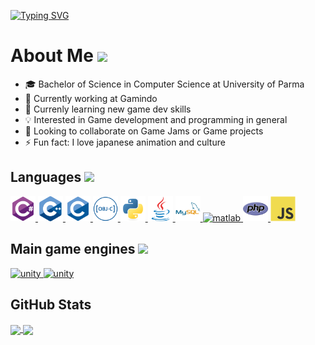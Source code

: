 [![Typing SVG](https://readme-typing-svg.herokuapp.com?font=Press+Start+2P&duration=2500&color=4CF786&center=true&vCenter=true&multiline=true&width=550&height=120&lines=Welcome+to+my+GitHub+page!;%E2%94%82%E2%96%88%E2%96%88%E2%96%88%E2%96%88%E2%96%88%E2%96%88%E2%96%88%E2%96%88%E2%96%88%E2%96%88%E2%96%88%E2%96%88%E2%96%88%E2%96%88%E2%96%88%E2%94%82;+;I'm+Cristian%2C+Game+Dev)](https://git.io/typing-svg)

# About Me <img height="80" src="https://static.wikia.nocookie.net/kirby-live-radio/images/2/24/Parasol_Kirby.gif/revision/latest/top-crop/width/360/height/450?cb=20200816131509">
 
* 🎓 Bachelor of Science in Computer Science at University of Parma
* 🔭 Currently working at Gamindo
* 🌱 Currenly learning new game dev skills
* 💡 Interested in Game development and programming in general
* 👯 Looking to collaborate on Game Jams or Game projects
* ⚡ Fun fact: I love japanese animation and culture

## Languages <img height="60" src="https://i.gifer.com/origin/9b/9b7f5636e14079f70c84cd6ad99004b1_w200.gif">
<p align="left"> 
   <a href="https://en.wikipedia.org/wiki/C_Sharp_(programming_language)" target="_blank"> <img src="https://raw.githubusercontent.com/devicons/devicon/master/icons/csharp/csharp-original.svg" alt="c#" width="40" height="40"/> </a>
  <a href="https://www.w3schools.com/cpp/cpp_intro.asp#:~:text=C%2B%2B%20is%20a%20cross%2Dplatform,over%20system%20resources%20and%20memory." target="_blank"> <img src="https://raw.githubusercontent.com/devicons/devicon/master/icons/cplusplus/cplusplus-original.svg" alt="cplusplus" width="40" height="40"/>
  </a> 
  <a href="https://en.wikipedia.org/wiki/C_(programming_language)" target="_blank"> <img src="https://raw.githubusercontent.com/devicons/devicon/master/icons/c/c-original.svg" alt="c" width="40" height="40"/> </a> 
 <a href="hhttps://en.wikipedia.org/wiki/Objective-C" target="_blank"> <img src="https://raw.githubusercontent.com/devicons/devicon/master/icons/objectivec/objectivec-plain.svg" alt="obj-c" width="40" height="40"/> </a> 
 <a href="https://www.python.org/" target="_blank"> <img src="https://raw.githubusercontent.com/devicons/devicon/master/icons/python/python-original.svg" alt="python" width="40" height="40"/> </a>
  <a href="https://www.java.com/it/" target="_blank"> <img src="https://raw.githubusercontent.com/devicons/devicon/master/icons/java/java-original.svg" alt="java" width="40" height="40"/> </a> 
  <a href="https://www.mysql.com/it/" target="_blank"> <img src="https://raw.githubusercontent.com/devicons/devicon/master/icons/mysql/mysql-original-wordmark.svg" alt="mysql" width="40" height="40"/> </a> 
  <a href="https://it.mathworks.com/products/matlab.html" target="_blank"> <img src="https://upload.wikimedia.org/wikipedia/commons/2/21/Matlab_Logo.png" alt="matlab" width="40" height="40"/> </a> 
   <a href="https://www.php.net/" target="_blank"> <img src="https://raw.githubusercontent.com/devicons/devicon/master/icons/php/php-original.svg" alt="php" width="40" height="40"/> </a> 
<a href="https://www.javascript.com/" target="_blank"> <img src="https://raw.githubusercontent.com/devicons/devicon/master/icons/javascript/javascript-original.svg" alt="js" width="40" height="40"/> </a> 
 </p>

## Main game engines <img height="50" src="https://i.kym-cdn.com/photos/images/original/001/884/344/99c.gif">
<p align="left"> 
   <a href="https://unity.com/" target="_blank"> <img src="https://i.redd.it/tu3gt6ysfxq71.png" alt="unity" width="40" height="40"/> </a>
  <a href="https://www.unrealengine.com/en-US" target="_blank"> <img src="https://upload.wikimedia.org/wikipedia/commons/2/20/UE_Logo_Black_Centered.svg" alt="unity" width="40" height="40"/> </a>
 </p>
 
 
 ## GitHub Stats
 <a href="https://github.com/xPoke-glitch">
  <img align="center" src="https://github-readme-stats.vercel.app/api?username=xPoke-glitch&show_icons=true&theme=radical" />
</a>
<a href="https://github.com/xPoke-glitch">
  <img align="center" src="https://github-readme-stats.vercel.app/api/top-langs/?username=xPoke-glitch&layout=compact&theme=radical" />
</a>
<!-- ## <img height="40" src="https://66.media.tumblr.com/06ad37efe01d51ffc2f58363fe989653/tumblr_my74o3mTMV1rfjowdo1_500.gif"/> Section -->
<!--
**xPoke-glitch/xPoke-glitch** is a ✨ _special_ ✨ repository because its `README.md` (this file) appears on your GitHub profile.

Here are some ideas to get you started:

- 🔭 I’m currently working on ...
- 🌱 I’m currently learning ...
- 👯 I’m looking to collaborate on ...
- 🤔 I’m looking for help with ...
- 💬 Ask me about ...
- 📫 How to reach me: ...
- 😄 Pronouns: ...
- ⚡ Fun fact: ...
-->
